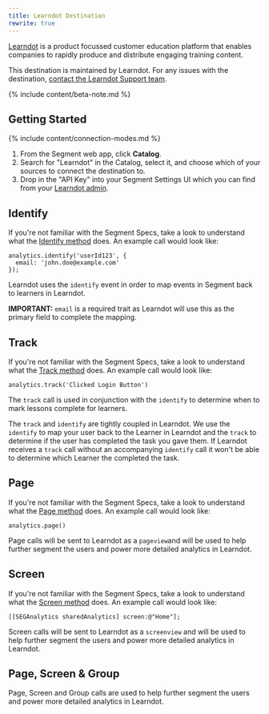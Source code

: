 ```yaml
---
title: Learndot Destination
rewrite: true
---
```


[Learndot](https://www.learndot.com/?utm_source=segmentio&utm_medium=docs&utm_campaign=partners) is a product focussed customer education platform that enables companies to rapidly produce and distribute engaging training content.

This destination is maintained by Learndot. For any issues with the destination, [contact the Learndot Support team](mailto:help@learndot.com).

{% include content/beta-note.md %}


## Getting Started

{% include content/connection-modes.md %}

1. From the Segment web app, click **Catalog**.
2. Search for "Learndot" in the Catalog, select it, and choose which of your sources to connect the destination to.
3. Drop in the "API Key" into your Segment Settings UI which you can find from your [Learndot admin](https://admin.learndotx.com/settings).


## Identify

If you're not familiar with the Segment Specs, take a look to understand what the [Identify method](https://segment.com/docs/connections/spec/identify/) does. An example call would look like:

```
analytics.identify('userId123', {
  email: 'john.doe@example.com'
});
```

Learndot uses the `identify` event in order to map events in Segment back to learners in Learndot.

**IMPORTANT:** `email` is a required trait as Learndot will use this as the primary field to complete the mapping.


## Track

If you're not familiar with the Segment Specs, take a look to understand what the [Track method](https://segment.com/docs/connections/spec/track/) does. An example call would look like:

```
analytics.track('Clicked Login Button')
```

The `track` call is used in conjunction with the `identify` to determine when to mark lessons complete for learners.

The `track` and `identify` are tightly coupled in Learndot. We use the `identify` to map your user back to the Learner in Learndot and the `track` to determine if the user has completed the task you gave them. If Learndot receives a `track` call without an accompanying `identify` call it won't be able to determine which Learner the completed the task.

## Page

If you're not familiar with the Segment Specs, take a look to understand what the [Page method](https://segment.com/docs/connections/spec/page/) does. An example call would look like:

```
analytics.page()
```

Page calls will be sent to Learndot as a `pageview`and will be used to help further segment the users and power more detailed analytics in Learndot.

## Screen

If you're not familiar with the Segment Specs, take a look to understand what the [Screen method](https://segment.com/docs/connections/spec/screen/) does. An example call would look like:

```
[[SEGAnalytics sharedAnalytics] screen:@"Home"];
```

Screen calls will be sent to Learndot as a `screenview` and will be used to help further segment the users and power more detailed analytics in Learndot.

## Page, Screen & Group

Page, Screen and Group calls are used to help further segment the users and power more detailed analytics in Learndot.

